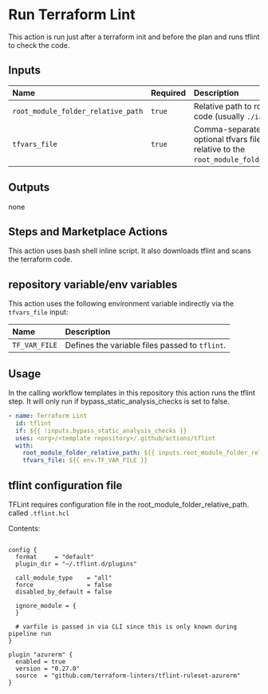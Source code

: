 # Run Terraform Lint

This action is run just after a terraform init and before the plan and runs tflint to check the code.

## Inputs

| Name                  | Required | Description                  | Default |
| :-------------------- | :------- | :--------------------------- | :------ |
| `root_module_folder_relative_path` | `true`   | Relative path to root of Terraform code (usually `./iac`).  |  |
| `tfvars_file`         | `true`   | Comma-separated list of paths to optional tfvars files. Paths are relative to the `root_module_folder_relative_path`. | |

## Outputs

none

## Steps and Marketplace Actions

This action uses bash shell inline script. It also downloads tflint and scans the terraform code.

## repository variable/env variables

This action uses the following environment variable indirectly via the `tfvars_file` input:

| Name          | Description                                    |
| :------------ | :--------------------------------------------- |
| `TF_VAR_FILE` | Defines the variable files passed to `tflint`. |

## Usage

In the calling workflow templates in this repository this action runs the tflint step.  It will only run if bypass_static_analysis_checks is set to false.

```yaml
- name: Terraform Lint
  id: tflint
  if: ${{ !inputs.bypass_static_analysis_checks }}
  uses: <org>/<template repository>/.github/actions/tflint
  with:
    root_module_folder_relative_path: ${{ inputs.root_module_folder_relative_path }}
    tfvars_file: ${{ env.TF_VAR_FILE }}
```

## tflint configuration file

TFLint requires configuration file in the root_module_folder_relative_path. called `.tflint.hcl`

Contents:

```text

config {
  format     = "default"
  plugin_dir = "~/.tflint.d/plugins"

  call_module_type    = "all"
  force               = false
  disabled_by_default = false

  ignore_module = {
  }

  # varfile is passed in via CLI since this is only known during pipeline run
}

plugin "azurerm" {
  enabled = true
  version = "0.27.0"
  source  = "github.com/terraform-linters/tflint-ruleset-azurerm"
}

```
